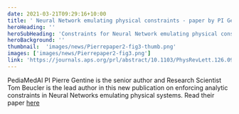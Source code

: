```yaml
---
date: 2021-03-21T09:29:16+10:00
title: ' Neural Network emulating physical constraints - paper by PI Gentine'
heroHeading: ''
heroSubHeading: 'Constraints for Neural Network emulating physical constraints - paper by PI Gentine'
heroBackground: ''
thumbnail:  'images/news/Pierrepaper2-fig3-thumb.png'
images: ['images/news/Pierrepaper2-fig3.png']
link: 'https://journals.aps.org/prl/abstract/10.1103/PhysRevLett.126.098302' 
---
```


PediaMedAI PI Pierre Gentine is the senior author and Research Scientist Tom Beucler is the lead author in this new publication on enforcing analytic constraints in Neural Networks emulating physical systems. Read their paper [here](https://journals.aps.org/prl/abstract/10.1103/PhysRevLett.126.098302)
